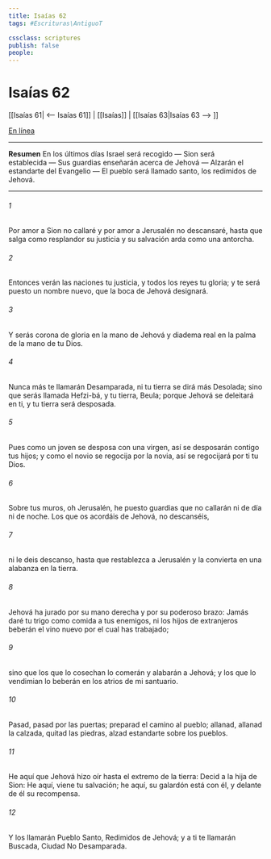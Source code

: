 ```yaml
---
title: Isaías 62
tags: #Escrituras\AntiguoT

cssclass: scriptures
publish: false
people:
---
```


# Isaías 62
[[Isaías 61| <-- Isaías 61]] | [[Isaías]] | [[Isaías 63|Isaías 63 --> ]]

[En línea](https://churchofjesuschrist.org/study/scriptures/ot/isa/62?lang=spa)

---
__Resumen__
En los últimos días Israel será recogido — Sion será establecida — Sus guardias enseñarán acerca de Jehová — Alzarán el estandarte del Evangelio — El pueblo será llamado santo, los redimidos de Jehová.

---
###### 1 
Por amor a Sion no callaré y por amor a Jerusalén no descansaré, hasta que salga como resplandor su justicia y su salvación arda como una antorcha.

###### 2 
Entonces verán las naciones tu justicia, y todos los reyes tu gloria; y te será puesto un nombre nuevo, que la boca de Jehová designará.

###### 3 
Y serás corona de gloria en la mano de Jehová y diadema real en la palma de la mano de tu Dios.

###### 4 
Nunca más te llamarán Desamparada, ni tu tierra se dirá más Desolada; sino que serás llamada Hefzi-bá, y tu tierra, Beula; porque Jehová se deleitará en ti, y tu tierra será desposada.

###### 5 
Pues como un joven se desposa con una virgen, así se desposarán contigo tus hijos; y como el novio se regocija por la novia, así se regocijará por ti tu Dios.

###### 6 
Sobre tus muros, oh Jerusalén, he puesto guardias que no callarán ni de día ni de noche. Los que os acordáis de Jehová, no descanséis,

###### 7 
ni le deis descanso, hasta que restablezca a Jerusalén y la convierta en una alabanza en la tierra.

###### 8 
Jehová ha jurado por su mano derecha y por su poderoso brazo: Jamás daré tu trigo como comida a tus enemigos, ni los hijos de extranjeros beberán el vino nuevo por el cual has trabajado;

###### 9 
sino que los que lo cosechan lo comerán y alabarán a Jehová; y los que lo vendimian lo beberán en los atrios de mi santuario.

###### 10 
Pasad, pasad por las puertas; preparad el camino al pueblo; allanad, allanad la calzada, quitad las piedras, alzad estandarte sobre los pueblos.

###### 11 
He aquí que Jehová hizo oír hasta el extremo de la tierra: Decid a la hija de Sion: He aquí, viene tu salvación; he aquí, su galardón está con él, y delante de él su recompensa.

###### 12 
Y los llamarán Pueblo Santo, Redimidos de Jehová; y a ti te llamarán Buscada, Ciudad No Desamparada.

